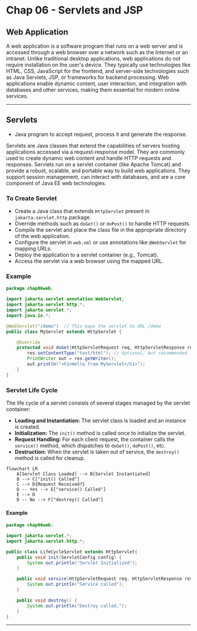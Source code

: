 # Chap 06 - Servlets and JSP

## Web Application

A web application is a software program that runs on a web server and is accessed through a web browser over a network such as the Internet or an intranet. Unlike traditional desktop applications, web applications do not require installation on the user's device. They typically use technologies like HTML, CSS, JavaScript for the frontend, and server-side technologies such as Java Servlets, JSP, or frameworks for backend processing. Web applications enable dynamic content, user interaction, and integration with databases and other services, making them essential for modern online services.

---

## Servlets

- Java program to accept request, process it and generate the response.

Servlets are Java classes that extend the capabilities of servers hosting applications accessed via a request-response model. They are commonly used to create dynamic web content and handle HTTP requests and responses. Servlets run on a servlet container (like Apache Tomcat) and provide a robust, scalable, and portable way to build web applications. They support session management, can interact with databases, and are a core component of Java EE web technologies.

### To Create Servlet

- Create a Java class that extends `HttpServlet` present in `jakarta.servlet.http` package.
- Override methods such as `doGet()` or `doPost()` to handle HTTP requests.
- Compile the servlet and place the class file in the appropriate directory of the web application.
- Configure the servlet in `web.xml` or use annotations like `@WebServlet` for mapping URLs.
- Deploy the application to a servlet container (e.g., Tomcat).
- Access the servlet via a web browser using the mapped URL.

### Example

```java
package chap06web;

import jakarta.servlet.annotation.WebServlet;
import jakarta.servlet.http.*;
import jakarta.servlet.*;
import java.io.*;

@WebServlet("/demo")  // This maps the servlet to URL /demo
public class MyServlet extends HttpServlet {

    @Override
    protected void doGet(HttpServletRequest req, HttpServletResponse res) throws ServletException, IOException {
        res.setContentType("text/html"); // Optional, but recommended
        PrintWriter out = res.getWriter();
        out.println("<h1>Hello from MyServlet</h1>");
    }
}
```

### Servlet Life Cycle

The life cycle of a servlet consists of several stages managed by the servlet container:

- **Loading and Instantiation:** The servlet class is loaded and an instance is created.
- **Initialization:** The `init()` method is called once to initialize the servlet.
- **Request Handling:** For each client request, the container calls the `service()` method, which dispatches to `doGet()`, `doPost()`, etc.
- **Destruction:** When the servlet is taken out of service, the `destroy()` method is called for cleanup.

```mermaid
flowchart LR
    A[Servlet Class Loaded] --> B[Servlet Instantiated]
    B --> C["init() Called"]
    C --> D{Request Received?}
    D -- Yes --> E["service() Called"]
    E --> D
    D -- No --> F["destroy() Called"]
```

#### Example

```java
package chap06web;

import jakarta.servlet.*;
import jakarta.servlet.http.*;

public class LifeCycleServlet extends HttpServlet{
    public void init(ServletConfig config) {
        System.out.println("Servlet Initialized");
    }

    public void service(HttpServletRequest req, HttpServletResponse res) {
        System.out.println("Service called");
    }

    public void destroy() {
        System.out.println("Destroy called.");
    }
}
```

---
